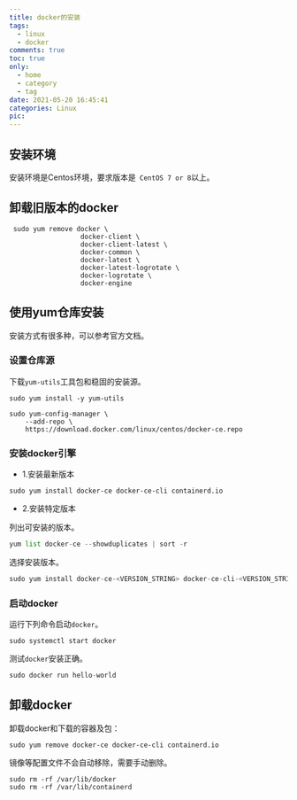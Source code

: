 ```yaml
---
title: docker的安装
tags:
  - linux
  - docker
comments: true
toc: true
only:
  - home
  - category
  - tag
date: 2021-05-20 16:45:41
categories: Linux
pic:
---
```



## 安装环境

安装环境是Centos环境，要求版本是` CentOS 7 or 8`以上。

## 卸载旧版本的docker

```shell
 sudo yum remove docker \
                  docker-client \
                  docker-client-latest \
                  docker-common \
                  docker-latest \
                  docker-latest-logrotate \
                  docker-logrotate \
                  docker-engine
```

## 使用yum仓库安装

安装方式有很多种，可以参考官方文档。

### 设置仓库源

下载`yum-utils`工具包和稳固的安装源。

```shell
sudo yum install -y yum-utils

sudo yum-config-manager \
    --add-repo \
    https://download.docker.com/linux/centos/docker-ce.repo
```

### 安装docker引擎

- 1.安装最新版本

```shell
sudo yum install docker-ce docker-ce-cli containerd.io
```

- 2.安装特定版本

列出可安装的版本。

```python
yum list docker-ce --showduplicates | sort -r
```

选择安装版本。

```python
sudo yum install docker-ce-<VERSION_STRING> docker-ce-cli-<VERSION_STRING> containerd.io
```

### 启动docker

运行下列命令启动`docker`。

```shell
sudo systemctl start docker
```

测试`docker`安装正确。

```python
sudo docker run hello-world
```

## 卸载docker

卸载docker和下载的容器及包：

```shell
sudo yum remove docker-ce docker-ce-cli containerd.io

 ```

镜像等配置文件不会自动移除，需要手动删除。

```shell
sudo rm -rf /var/lib/docker
sudo rm -rf /var/lib/containerd
```
